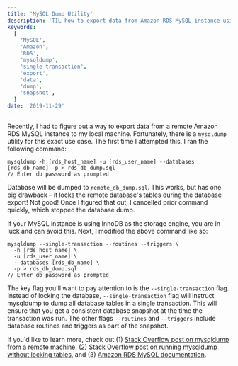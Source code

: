 ```yaml
---
title: 'MySQL Dump Utility'
description: 'TIL how to export data from Amazon RDS MySQL instance using mysqldump'
keywords:
  [
    'MySQL',
    'Amazon',
    'RDS',
    'mysqldump',
    'single-transaction',
    'export',
    'data',
    'dump',
    'snapshot',
  ]
date: '2019-11-29'
---
```


Recently, I had to figure out a way to export data from a remote Amazon RDS MySQL instance to
my local machine. Fortunately, there is a `mysqldump` utility for this exact use case. The first
time I attempted this, I ran the following command:

```clike
mysqldump -h [rds_host_name] -u [rds_user_name] --databases [rds_db_name] -p > rds_db_dump.sql
// Enter db password as prompted
```

Database will be dumped to `remote_db_dump.sql`. This works, but has one big drawback – it locks
the remote database's tables during the database export! Not good! Once I figured that out, I
cancelled prior command quickly, which stopped the database dump.

If your MySQL instance is using InnoDB as the storage engine, you are in luck and can avoid this.
Next, I modified the above command like so:

```clike
mysqldump --single-transaction --routines --triggers \
  -h [rds_host_name] \
  -u [rds_user_name] \
  --databases [rds_db_name] \
  -p > rds_db_dump.sql
// Enter db password as prompted
```

The key flag you'll want to pay attention to is the `--single-transaction` flag. Instead of locking
the database, `--single-transaction` flag will instruct mysqldump to dump all database tables in a
single transaction. This will ensure that you get a consistent database snapshot at the time the
transaction was run. The other flags `--routines` and `--triggers` include database routines and
triggers as part of the snapshot.

If you'd like to learn more, check out (1) [Stack Overflow post on mysqldump from a remote machine](https://stackoverflow.com/questions/8444108/how-to-use-mysql-dump-from-a-remote-machine), (2) [Stack Overflow post on running mysqldump without locking tables](https://stackoverflow.com/questions/104612/run-mysqldump-without-locking-tables), and (3) [Amazon RDS MySQL documentation](https://docs.aws.amazon.com/AmazonRDS/latest/UserGuide/MySQL.Procedural.Exporting.NonRDSRepl.html).
